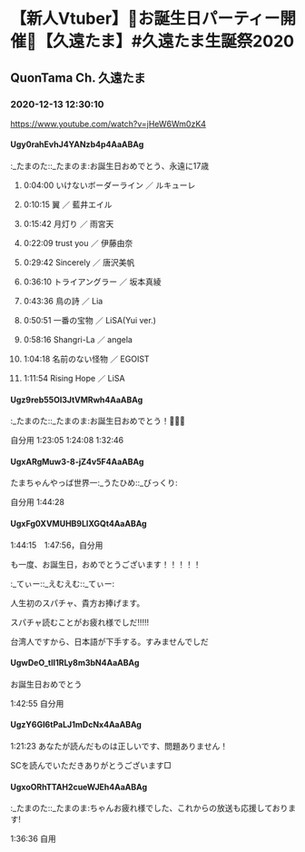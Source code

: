 # 【新人Vtuber】🎂お誕生日パーティー開催🎉【久遠たま】#久遠たま生誕祭2020

## QuonTama Ch. 久遠たま

### 2020-12-13 12:30:10

https://www.youtube.com/watch?v=jHeW6Wm0zK4

#### Ugy0rahEvhJ4YANzb4p4AaABAg

:_たまのた::_たまのま:お誕生日おめでとう、永遠に17歳



01. 0:04:00 いけないボーダーライン ／ ルキューレ

02. 0:10:15 翼 ／ 藍井エイル

03. 0:15:42 月灯り ／ 雨宮天

04. 0:22:09 trust you ／ 伊藤由奈

05. 0:29:42 Sincerely ／ 唐沢美帆

06. 0:36:10 トライアングラー ／ 坂本真綾

07. 0:43:36 鳥の詩 ／ Lia

08. 0:50:51 一番の宝物 ／ LiSA(Yui ver.)

09. 0:58:16 Shangri-La ／ angela

10. 1:04:18 名前のない怪物 ／ EGOIST

11. 1:11:54 Rising Hope ／ LiSA



#### Ugz9reb55Ol3JtVMRwh4AaABAg

:_たまのた::_たまのま:お誕生日おめでとう！🎉🎉🎉

自分用 1:23:05 1:24:08 1:32:46



#### UgxARgMuw3-8-jZ4v5F4AaABAg

たまちゃんやっば世界一:_うたひめ::_びっくり:



自分用 1:44:28



#### UgxFg0XVMUHB9LlXGQt4AaABAg

1:44:15　1:47:56，自分用

も一度、お誕生日，おめでとうございます！！！！！

:_てぃー::_えむえむ::_てぃー:

人生初のスパチャ、貴方お捧げます。

スパチャ読むことがお疲れ様でしだ‼︎‼︎!

台湾人ですから、日本語が下手する。すみませんでしだ



#### UgwDeO_tlI1RLy8m3bN4AaABAg

お誕生日おめでとう



1:42:55 自分用



#### UgzY6GI6tPaLJ1mDcNx4AaABAg

1:21:23 あなたが読んだものは正しいです、問題ありません！

SCを読んでいただきありがとうございます□



#### UgxoORhTTAH2cueWJEh4AaABAg

:_たまのた::_たまのま:ちゃんお疲れ様でした、これからの放送も応援しております!

1:36:36 自用

